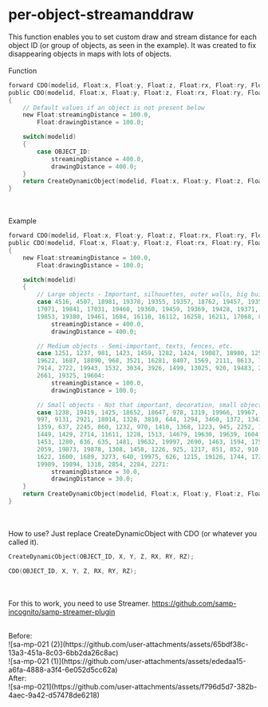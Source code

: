 # per-object-streamanddraw
This function enables you to set custom draw and stream distance for each object ID (or group of objects, as seen in the example).
It was created to fix disappearing objects in maps with lots of objects.
<br /><br />
Function
```c
forward CDO(modelid, Float:x, Float:y, Float:z, Float:rx, Float:ry, Float:rz);
public CDO(modelid, Float:x, Float:y, Float:z, Float:rx, Float:ry, Float:rz) 
{
    // Default values if an object is not present below
	new Float:streamingDistance = 100.0,
		Float:drawingDistance = 100.0;

	switch(modelid)
	{
		case OBJECT_ID:
			streamingDistance = 400.0,
			drawingDistance = 400.0;
	}
	return CreateDynamicObject(modelid, Float:x, Float:y, Float:z, Float:rx, Float:ry, Float:rz, .worldid = -1, .streamdistance = streamingDistance, .drawdistance = drawingDistance);
}
```
<br /><br />
Example
```c
forward CDO(modelid, Float:x, Float:y, Float:z, Float:rx, Float:ry, Float:rz);
public CDO(modelid, Float:x, Float:y, Float:z, Float:rx, Float:ry, Float:rz) 
{
	new Float:streamingDistance = 100.0,
		Float:drawingDistance = 100.0;

	switch(modelid)
	{
		// Large objects - Important, silhouettes, outer walls, big buildings, etc.
		case 4516, 4507, 18981, 19378, 19355, 19357, 18762, 19457, 19353, 19438, 3599, 19377, 11459, 18239, 16337, 19481, 16089, 694,
		17071, 19841, 17031, 19460, 19360, 19459, 19369, 19428, 19371, 19367, 19436, 19426, 9244, 11420, 1383, 2774, 1393, 8168, 19588,
		19853, 19380, 19461, 1684, 16110, 16112, 16258, 16211, 17068, 8062, 12941, 9314, 9302, 19362, 19381, 9315, 3597:
			streamingDistance = 400.0,
			drawingDistance = 400.0;

		// Medium objects - Semi-important, texts, fences, etc.
		case 1251, 1237, 981, 1423, 1459, 1282, 1424, 19087, 18980, 1256, 2942, 1257, 1483, 1342, 4642, 19327, 1408, 1506, 1557, 
		19622, 1687, 18890, 968, 3521, 16281, 8407, 1569, 2111, 8613, 7597, 1432, 8674, 672, 8397, 3861, 3243, 1570, 967, 3406,
		7914, 2722, 19943, 1532, 3034, 3926, 1499, 13025, 920, 19483, 2567, 2944, 1305, 7246, 3761, 3886, 1497, 9241, 731, 715,
		2661, 19325, 19604:
			streamingDistance = 100.0,
			drawingDistance = 100.0;

		// Small objects - Not that important, decoration, small objects you will not see from far away, etc.
		case 1238, 19419, 1425, 18652, 18647, 978, 1319, 19966, 19967, 1435, 18646, 1216, 957, 19124, 19425, 19987, 1285, 638,
		997, 9131, 2921, 18014, 1328, 3810, 644, 1294, 3460, 1372, 1343, 1478, 3802, 1265, 1415, 2840, 1450, 1364, 3801, 1985,
		1359, 637, 2245, 860, 1232, 970, 1410, 1368, 1223, 945, 2252, 15038, 632, 1214, 2048, 2801, 1728, 1670, 919, 1487, 923,
		1449, 1429, 2714, 11611, 1228, 1513, 14679, 19630, 19639, 1604, 1599, 2556, 1558, 19996, 1486, 1338, 18632, 19121, 19871,
		1453, 1280, 636, 635, 1481, 19632, 19997, 2690, 1463, 1594, 1757, 917, 2806, 1347, 1517, 19823, 11744, 19824, 1455, 1544,
		2059, 19873, 19878, 1308, 1458, 1226, 925, 1217, 851, 852, 910, 2115, 924, 3407, 933, 1431, 19831, 1462, 1448, 2945, 19927,
		1622, 1600, 1689, 3273, 640, 19975, 626, 1215, 19126, 1744, 1721, 2161, 2162, 19893, 19994, 2173, 2824, 19977, 2737, 19974,
		19989, 19894, 1318, 2854, 2284, 2271: 
			streamingDistance = 30.0,
			drawingDistance = 30.0;
	}
	return CreateDynamicObject(modelid, Float:x, Float:y, Float:z, Float:rx, Float:ry, Float:rz, .worldid = -1, .streamdistance = streamingDistance, .drawdistance = drawingDistance);
}
```
<br /><br />
How to use?
Just replace CreateDynamicObject with CDO (or whatever you called it).
```c
CreateDynamicObject(OBJECT_ID, X, Y, Z, RX, RY, RZ); 
```
```c
CDO(OBJECT_ID, X, Y, Z, RX, RY, RZ); 
```

<br /><br />
For this to work, you need to use Streamer.
https://github.com/samp-incognito/samp-streamer-plugin

<br />
Before:<br />
![sa-mp-021 (2)](https://github.com/user-attachments/assets/65bdf38c-13a3-451a-8c03-6bb2da26c8ac)<br />
![sa-mp-021 (1)](https://github.com/user-attachments/assets/ededaa15-a6fa-4888-a3f4-6e052d5cc62a)
<br />
After:<br />
![sa-mp-021](https://github.com/user-attachments/assets/f796d5d7-382b-4aec-9a42-d57478de6218)
